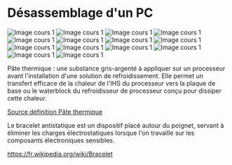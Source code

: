 # Désassemblage d'un PC

![Image cours 1](images/cours1-1.png)
![Image cours 1](images/cours1-2.png)
![Image cours 1](images/cours1-3.png)
![Image cours 1](images/cours1-4.png)
![Image cours 1](images/cours1-5.png)
![Image cours 1](images/cours1-6.png)
![Image cours 1](images/cours1-7.png)
![Image cours 1](images/cours1-8.png)
![Image cours 1](images/cours1-9.png)
![Image cours 1](images/cours1-10.png)
![Image cours 1](images/cours1-11.png)
![Image cours 1](images/cours1-12.png)
![Image cours 1](images/cours1-13.png)
![Image cours 1](images/cours1-14.png)

Pâte thermique : une substance gris-argenté à appliquer sur un processeur avant l'installation d'une solution de refroidissement. Elle permet un transfert efficace de la chaleur de l'IHS du processeur vers la plaque de base ou le waterblock du refroidisseur de processeur conçu pour dissiper cette chaleur.

[Source définition Pâte thermique](https://www.intel.fr/content/www/fr/fr/gaming/resources/how-to-apply-thermal-paste.html#:~:text=P%C3%A2te%20thermique%20%3A%20une%20substance%20gris,con%C3%A7u%20pour%20dissiper%20cette%20chaleur)

Le bracelet antistatique est un dispositif placé autour du poignet, servant à éliminer les charges électrostatiques lorsque l'on travaille sur les composants électroniques sensibles.

https://fr.wikipedia.org/wiki/Bracelet